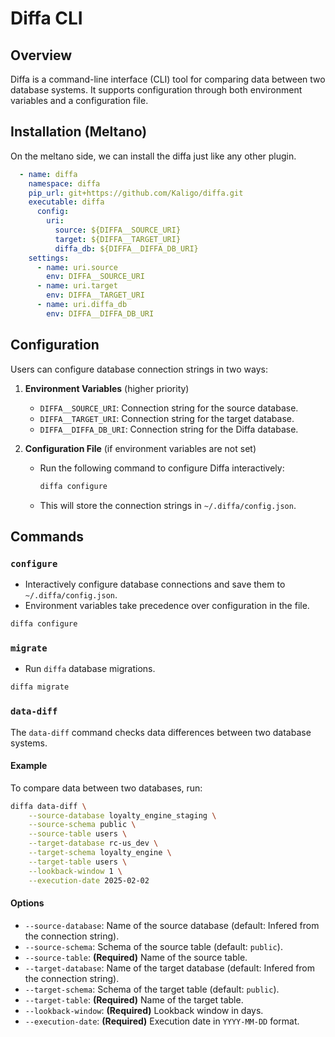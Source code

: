 # Diffa CLI

## Overview
Diffa is a command-line interface (CLI) tool for comparing data between two database systems. It supports configuration through both environment variables and a configuration file.

## Installation (Meltano)

On the meltano side, we can install the diffa just like any other plugin.

```yaml
  - name: diffa
    namespace: diffa
    pip_url: git+https://github.com/Kaligo/diffa.git
    executable: diffa
      config:
        uri:
          source: ${DIFFA__SOURCE_URI}
          target: ${DIFFA__TARGET_URI}
          diffa_db: ${DIFFA__DIFFA_DB_URI}
    settings:
      - name: uri.source
        env: DIFFA__SOURCE_URI
      - name: uri.target
        env: DIFFA__TARGET_URI
      - name: uri.diffa_db
        env: DIFFA__DIFFA_DB_URI
```

## Configuration

Users can configure database connection strings in two ways:

1. **Environment Variables** (higher priority)
   - `DIFFA__SOURCE_URI`: Connection string for the source database.
   - `DIFFA__TARGET_URI`: Connection string for the target database.
   - `DIFFA__DIFFA_DB_URI`: Connection string for the Diffa database.

2. **Configuration File** (if environment variables are not set)
   - Run the following command to configure Diffa interactively:

     ```sh
     diffa configure
     ```

   - This will store the connection strings in `~/.diffa/config.json`.

## Commands

### `configure`

- Interactively configure database connections and save them to `~/.diffa/config.json`.
- Environment variables take precedence over configuration in the file. 

```sh
diffa configure
```

### `migrate`

- Run `diffa` database migrations.

```sh
diffa migrate
```

### `data-diff`

The `data-diff` command checks data differences between two database systems.

#### Example

To compare data between two databases, run:

```sh
diffa data-diff \
    --source-database loyalty_engine_staging \
    --source-schema public \
    --source-table users \
    --target-database rc-us_dev \
    --target-schema loyalty_engine \
    --target-table users \
    --lookback-window 1 \
    --execution-date 2025-02-02
```

#### Options
- `--source-database`: Name of the source database (default: Infered from the connection string).
- `--source-schema`: Schema of the source table (default: `public`).
- `--source-table`: **(Required)** Name of the source table.
- `--target-database`: Name of the target database (default: Infered from the connection string).
- `--target-schema`: Schema of the target table (default: `public`).
- `--target-table`: **(Required)** Name of the target table.
- `--lookback-window`: **(Required)** Lookback window in days.
- `--execution-date`: **(Required)** Execution date in `YYYY-MM-DD` format.
